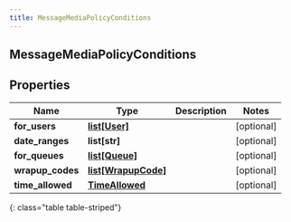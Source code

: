 ```yaml
---
title: MessageMediaPolicyConditions
---
```

## MessageMediaPolicyConditions

## Properties

|Name | Type | Description | Notes|
|------------ | ------------- | ------------- | -------------|
| **for_users** | [**list[User]**](User.html) |  | [optional] |
| **date_ranges** | **list[str]** |  | [optional] |
| **for_queues** | [**list[Queue]**](Queue.html) |  | [optional] |
| **wrapup_codes** | [**list[WrapupCode]**](WrapupCode.html) |  | [optional] |
| **time_allowed** | [**TimeAllowed**](TimeAllowed.html) |  | [optional] |
{: class="table table-striped"}



